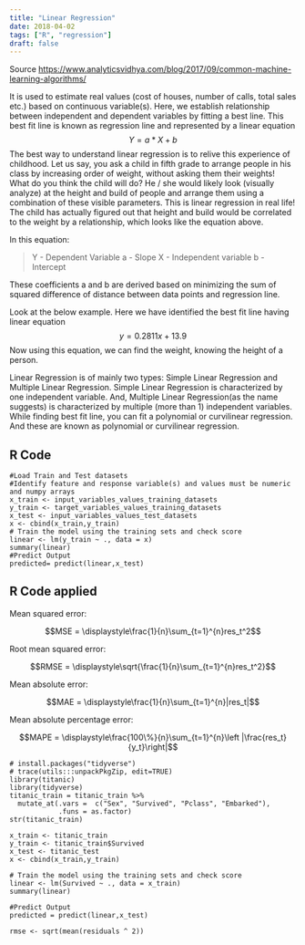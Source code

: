 ```yaml
---
title: "Linear Regression"
date: 2018-04-02
tags: ["R", "regression"]
draft: false
---
```



Source <https://www.analyticsvidhya.com/blog/2017/09/common-machine-learning-algorithms/>

It is used to estimate real values (cost of houses, number of calls, total sales etc.) based on continuous variable(s). Here, we establish relationship between independent and dependent variables by fitting a best line. This best fit line is known as regression line and represented by a linear equation 
$$Y= a *X + b$$
The best way to understand linear regression is to relive this experience of childhood. Let us say, you ask a child in fifth grade to arrange people in his class by increasing order of weight, without asking them their weights! What do you think the child will do? He / she would likely look (visually analyze) at the height and build of people and arrange them using a combination of these visible parameters. This is linear regression in real life! The child has actually figured out that height and build would be correlated to the weight by a relationship, which looks like the equation above.

In this equation:

>    Y - Dependent Variable
>    a - Slope
>    X - Independent variable
>    b - Intercept

These coefficients a and b are derived based on minimizing the sum of squared difference of distance between data points and regression line.

Look at the below example. Here we have identified the best fit line having linear equation 
$$y=0.2811x+13.9$$ 
Now using this equation, we can find the weight, knowing the height of a person.

Linear Regression is of mainly two types: Simple Linear Regression and Multiple Linear Regression. Simple Linear Regression is characterized by one independent variable. And, Multiple Linear Regression(as the name suggests) is characterized by multiple (more than 1) independent variables. While finding best fit line, you can fit a polynomial or curvilinear regression. And these are known as polynomial or curvilinear regression.

## R Code

```{r}
#Load Train and Test datasets
#Identify feature and response variable(s) and values must be numeric and numpy arrays
x_train <- input_variables_values_training_datasets
y_train <- target_variables_values_training_datasets
x_test <- input_variables_values_test_datasets
x <- cbind(x_train,y_train)
# Train the model using the training sets and check score
linear <- lm(y_train ~ ., data = x)
summary(linear)
#Predict Output
predicted= predict(linear,x_test) 
```

## R Code applied

Mean squared error:

$$MSE = \displaystyle\frac{1}{n}\sum_{t=1}^{n}res_t^2$$ 

Root mean squared error:

$$RMSE = \displaystyle\sqrt{\frac{1}{n}\sum_{t=1}^{n}res_t^2}$$

Mean absolute error:

$$MAE = \displaystyle\frac{1}{n}\sum_{t=1}^{n}|res_t|$$

Mean absolute percentage error:

$$MAPE = \displaystyle\frac{100\%}{n}\sum_{t=1}^{n}\left |\frac{res_t}{y_t}\right|$$

```{r}
# install.packages("tidyverse")
# trace(utils:::unpackPkgZip, edit=TRUE)
library(titanic)
library(tidyverse)
titanic_train = titanic_train %>%
  mutate_at(.vars =  c("Sex", "Survived", "Pclass", "Embarked"),
            .funs = as.factor)
str(titanic_train)

x_train <- titanic_train
y_train <- titanic_train$Survived
x_test <- titanic_test
x <- cbind(x_train,y_train)

# Train the model using the training sets and check score
linear <- lm(Survived ~ ., data = x_train)
summary(linear)

#Predict Output
predicted = predict(linear,x_test)

rmse <- sqrt(mean(residuals ^ 2))


```

